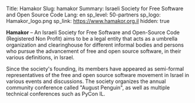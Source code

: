 Title: Hamakor
Slug: hamakor
Summary: Israeli Society for Free Software and Open Source Code
Lang: en
sp_level: 50-partners
sp_logo: Hamakor_logo.png
sp_link: https://www.hamakor.org.il
hidden: true

**Hamakor** – An Israeli Society for Free Software and Open-Source
Code (Registered Non Profit) aims to be a legal entity that acts as a
umbrella organization and clearinghouse for different informal bodies
and persons who pursue the advancement of free and open source
software, in their various definitions, in Israel.

Since the society's founding, its members have appeared as semi-formal
representatives of the free and open source software movement in
Israel in various events and discussions. The society organizes the
annual community conference called "August Penguin", as well as
multiple technical conferences such as PyCon IL.
